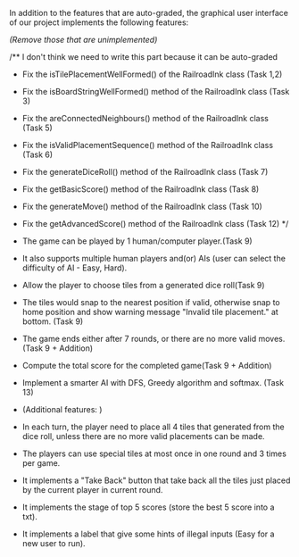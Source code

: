 In addition to the features that are auto-graded, the graphical user interface
of our project implements the following features:

*(Remove those that are unimplemented)*

/**  I don't think we need to write this part because it can be auto-graded
 - Fix the isTilePlacementWellFormed() of the RailroadInk class (Task 1,2)
 - Fix the isBoardStringWellFormed() method of the RailroadInk class (Task 3)
 - Fix the areConnectedNeighbours() method of the RailroadInk class (Task 5)
 - Fix the isValidPlacementSequence() method of the RailroadInk class (Task 6)
 - Fix the generateDiceRoll() method of the RailroadInk class (Task 7)
 - Fix the getBasicScore() method of the RailroadInk class (Task 8)
 - Fix the generateMove() method of the RailroadInk class (Task 10)
 - Fix the getAdvancedScore() method of the RailroadInk class (Task 12)
 */

 - The game can be played by 1 human/computer player.(Task 9)
 - It also supports multiple human players and(or) AIs (user can select the difficulty of AI - Easy, Hard).
 - Allow the player to choose tiles from a generated dice roll(Task 9)
 - The tiles would snap to the nearest position if valid, otherwise snap to home position and show warning message "Invalid tile placement." at bottom. (Task 9)
 - The game ends either after 7 rounds, or there are no more valid moves.(Task 9 + Addition)
 - Compute the total score for the completed game(Task 9 + Addition)
 - Implement a smarter AI with DFS, Greedy algorithm and softmax. (Task 13)

 - (Additional features: )
 - In each turn, the player need to place all 4 tiles that generated from the dice roll, unless there are no more valid placements can be made.
 - The players can use special tiles at most once in one round and 3 times per game.
 - It implements a "Take Back" button that take back all the tiles just placed by the current player in current round.
 - It implements the stage of top 5 scores (store the best 5 score into a txt).
 - It implements a label that give some hints of illegal inputs (Easy for a new user to run).
 
 
 
